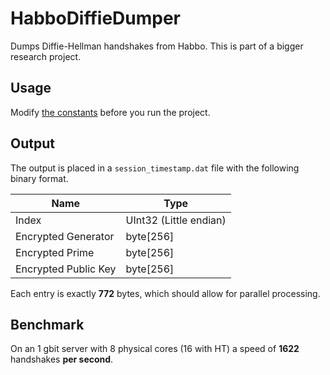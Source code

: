 # HabboDiffieDumper

Dumps Diffie-Hellman handshakes from Habbo. This is part of a bigger research project.

## Usage

Modify [the constants](DiffieDumper/Constants.cs) before you run the project.

## Output

The output is placed in a `session_timestamp.dat` file with the following binary format.

| Name                 | Type                   |
|----------------------|------------------------|
| Index                | UInt32 (Little endian) |
| Encrypted Generator  | byte[256]              |
| Encrypted Prime      | byte[256]              |
| Encrypted Public Key | byte[256]              |

Each entry is exactly **772** bytes, which should allow for parallel processing.

## Benchmark

On an 1 gbit server with 8 physical cores (16 with HT) a speed of **1622** handshakes **per second**.